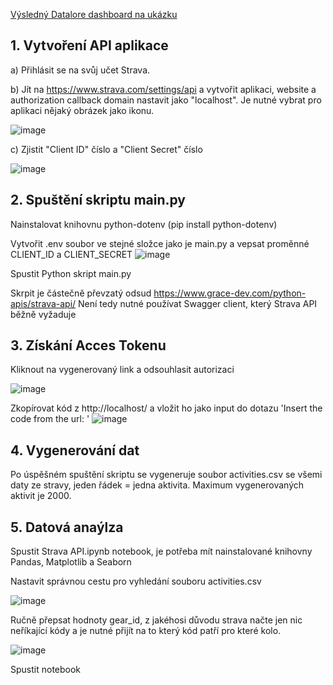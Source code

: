 [Výsledný Datalore dashboard na ukázku](https://datalore.jetbrains.com/report/static/oe9Oq43QW0xITpjgLX6x1v/fdqEemItzszWYbuW9SVcPK)

## 1. Vytvoření API aplikace
a) Přihlásit se na svůj učet Strava.

b) Jít na https://www.strava.com/settings/api a vytvořit aplikaci, website a authorization callback domain nastavit jako "localhost". Je nutné vybrat pro aplikaci nějaký obrázek jako ikonu.

![image](https://github.com/koldamartin/Strava_API_analysis/assets/68967537/392ba881-1844-41bb-a563-029c9db1b145)


c) Zjistit "Client ID" číslo a "Client Secret" číslo

![image](https://github.com/koldamartin/Strava_API_analysis/assets/68967537/2936f965-9ec5-4dbb-b74e-74cb1e63f950)

## 2. Spuštění skriptu main.py
Nainstalovat knihovnu python-dotenv (pip install python-dotenv)

Vytvořit .env soubor ve stejné složce jako je main.py a vepsat proměnné CLIENT_ID a CLIENT_SECRET
![image](https://github.com/koldamartin/Strava_API_analysis/assets/68967537/08c7087b-958b-40d4-8f4b-7bf793fbcd7f)


Spustit Python skript main.py

Skrpit je částečně převzatý odsud https://www.grace-dev.com/python-apis/strava-api/ Není tedy nutné používat Swagger client, který Strava API běžně vyžaduje

## 3. Získání Acces Tokenu

Kliknout na vygenerovaný link a odsouhlasit autorizaci

![image](https://github.com/koldamartin/Strava_API_analysis/assets/68967537/b3686411-3fb0-43e7-bcfa-cf4bbd8e8f5c)

Zkopírovat kód z http://localhost/ a vložit ho jako input do dotazu 'Insert the code from the url: '
![image](https://github.com/koldamartin/Strava_API_analysis/assets/68967537/82214b81-3140-4c85-ba9c-73210b058736)

## 4. Vygenerování dat

Po úspěšném spuštění skriptu se vygeneruje soubor activities.csv se všemi daty ze stravy, jeden řádek = jedna aktivita. Maximum vygenerovaných aktivit je 2000. 

## 5. Datová anaýlza

Spustit Strava API.ipynb notebook, je potřeba mít nainstalované knihovny Pandas, Matplotlib a Seaborn

Nastavit správnou cestu pro vyhledání souboru activities.csv


![image](https://github.com/koldamartin/Strava_API_analysis/assets/68967537/9e7fd300-ecdf-481d-a091-8f2e9e453f10)

Ručně přepsat hodnoty gear_id, z jakéhosi důvodu strava načte jen nic neříkající kódy a je nutné přijít na to který kód patří pro které kolo.

![image](https://github.com/koldamartin/Strava_API_analysis/assets/68967537/0b7d45ce-095c-46b5-88b7-2e101b65ef16)


Spustit notebook








